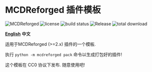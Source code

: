 # MCDReforged 插件模板

![MCDReforged](https://img.shields.io/badge/dynamic/json?label=MCDReforged&query=dependencies.mcdreforged&url=https%3A%2F%2Fraw.githubusercontent.com%2FFAS-Server%2FMCDR-PluginTemplate%2Fmaster%2Fmcdreforged.plugin.json&style=plastic) ![license](https://img.shields.io/github/license/FAS-Server/MCDR-PluginTemplate?style=plastic) ![build status](https://img.shields.io/github/workflow/status/FAS-Server/MCDR-PluginTemplate/CI%20for%20MCDR%20Plugin?label=build&style=plastic) ![Release](https://img.shields.io/github/v/release/FAS-Server/MCDR-PluginTemplate?style=plastic) ![total download](https://img.shields.io/github/downloads/FAS-Server/MCDR-PluginTemplate/total?label=total%20download&style=plastic)

**[English](./README.md)** **中文**

适用于MCDReforged (>=2.x) 插件的一个模板.

执行 `python -m mcdreforged pack` 命令以生成打包好的插件!

这个模板在 CC0 协议下发布. 随意使用吧!
